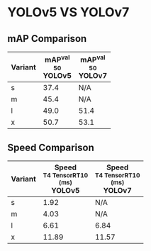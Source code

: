 ---
---

# YOLOv5 VS YOLOv7

## mAP Comparison

| **Variant** | <center><span style='width: 400px;'>**mAP<sup>val<br>50**<br>**YOLOv5**</span></center> | <center><span style='width: 400px;'>**mAP<sup>val<br>50**<br>**YOLOv7**</span></center> |
| ----------- | --------------------------------------------------------------------------------------- | --------------------------------------------------------------------------------------- |
| s           | 37.4                                                                                    | N/A                                                                                     |
| m           | 45.4                                                                                    | N/A                                                                                     |
| l           | 49.0                                                                                    | 51.4                                                                                    |
| x           | 50.7                                                                                    | 53.1                                                                                    |

## Speed Comparison

| **Variant** | <center><span style='width: 200px;'>**Speed**<br><sup>T4 TensorRT10<br>(ms)</sup><br>**YOLOv5**</span></center> | <center><span style='width: 200px;'>**Speed**<br><sup>T4 TensorRT10<br>(ms)</sup><br>**YOLOv7**</span></center> |
| ----------- | --------------------------------------------------------------------------------------------------------------- | --------------------------------------------------------------------------------------------------------------- |
| s           | 1.92                                                                                                            | N/A                                                                                                             |
| m           | 4.03                                                                                                            | N/A                                                                                                             |
| l           | 6.61                                                                                                            | 6.84                                                                                                            |
| x           | 11.89                                                                                                           | 11.57                                                                                                           |
